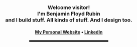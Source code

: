 <div align="center">  
<h3>Welcome visitor! <br>I'm Benjamin Floyd Rubin<br>and I build stuff. All kinds of stuff. And I design too.

<h4> <a href="https://www.benjaminrubin.me">My Personal Website</a> • <a href="https://www.linkedin.com/in/benjaminfloydrubin">LinkedIn</a> </h4>

<hr width="50%" style="height:5px;">

